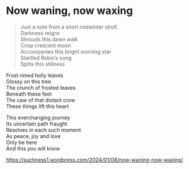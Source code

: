 # Now waning, now waxing  
> Just a note from a short midwinter stroll.  
Darkness reigns  
Shrouds this dawn walk  
Crisp crescent moon  
Accompanies this bright morning star  
Startled Robin’s song  
Splits this stillness  
  
Frost rimed holly leaves  
Glossy on this tree  
The crunch of frosted leaves  
Beneath these feet  
The caw of that distant crow  
These things lift this heart  
  
This everchanging journey   
Its uncertain path fraught   
Resolves in each such moment  
As peace, joy and love  
Only be here  
And this you will know   
  
https://suchness1.wordpress.com/2024/01/08/now-waning-now-waxing/